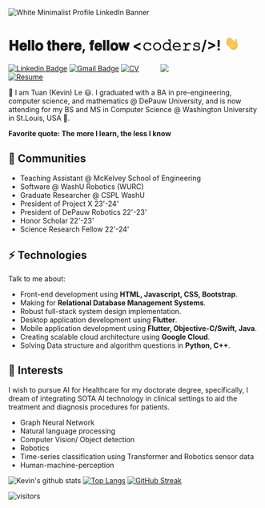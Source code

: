 ![White Minimalist Profile LinkedIn Banner](https://github.com/user-attachments/assets/aa29946e-5fd6-413c-a2b1-b820e10521d0)

<h1> 𝐇𝐞𝐥𝐥𝐨 𝐭𝐡𝐞𝐫𝐞, 𝐟𝐞𝐥𝐥𝐨𝐰 <𝚌𝚘𝚍𝚎𝚛𝚜/>! <img src="https://raw.githubusercontent.com/ABSphreak/ABSphreak/master/gifs/Hi.gif" width="30px"></h1>

<img align='right' src='https://user-images.githubusercontent.com/5713670/87202985-820dcb80-c2b6-11ea-9f56-7ec461c497c3.gif' width='200"'>

[![Linkedin Badge](https://img.shields.io/badge/-Tuan(Kevin)Le-blue?style=flat-square&logo=Linkedin&logoColor=white&link=https://www.linkedin.com/in/tuan-kevin-le/)](https://www.linkedin.com/in/tuan-kevin/) 
[![Gmail Badge](https://img.shields.io/badge/-letuanminh2707@gmail.com-c14438?style=flat-square&logo=Gmail&logoColor=white&link=mailto:letuanminh2707@gmail.com)](mailto:letuanminh2707@gmail.com)
[![CV](https://img.shields.io/badge/CV-Download-brightgreen)](https://drive.google.com/file/d/1pyBC_CbgankJlsT9TP2hYNqzDBRFyNUR/view?usp=sharing)
[![Resume](https://img.shields.io/badge/Resume-Download-blue)](https://drive.google.com/file/d/1LMoBRHyPQoIAoZRtqyftie3orgxfLSZd/view?usp=sharing)

👋 I am Tuan (Kevin) Le 😃. I graduated with a BA in pre-engineering, computer science, and mathematics @ DePauw University, and is now attending for my BS and MS in Computer Science @ Washington University in St.Louis, USA 🏫. 

 **Favorite quote:  The more I learn, the less I know**

## 👯 Communities
- Teaching Assistant @ McKelvey School of Engineering
- Software @ WashU Robotics (WURC)
- Graduate Researcher @ CSPL WashU
- President of Project X 23'-24'
- President of DePauw Robotics 22'-23'
- Honor Scholar 22'-23'
- Science Research Fellow 22'-24'
  
## ⚡ Technologies
Talk to me about:
- Front-end development using **HTML, Javascript, CSS, Bootstrap**.
- Making for **Relational Database Management Systems**.
- Robust full-stack system design implementation.
- Desktop application development using **Flutter**.
- Mobile application development using **Flutter, Objective-C/Swift, Java**.
- Creating scalable cloud architecture using **Google Cloud**.
- Solving Data structure and algorithm questions in **Python, C++**.

## 🎸 Interests
I wish to pursue AI for Healthcare for my doctorate degree, specifically, I dream of integrating SOTA AI technology in clinical settings to aid the treatment and diagnosis procedures for patients.

- Graph Neural Network
- Natural language processing
- Computer Vision/ Object detection
- Robotics
- Time-series classification using Transformer and Robotics sensor data
- Human-machine-perception

![Kevin's github stats](https://github-readme-stats.vercel.app/api?username=tuanle277&hide=["issues"]&show_icons=true&bg_color=151515&text_color=daf7dc)
[![Top Langs](https://github-readme-stats.vercel.app/api/top-langs/?username=tuanle277&layout=compact&text_color=daf7dc&bg_color=151515&hide=css,html,php)](https://github.com/tuanle277/github-readme-stats)
[![GitHub Streak](https://github-readme-streak-stats.herokuapp.com/?user=tuanle277&theme=dark)](https://git.io/streak-stats)

![visitors](https://visitor-badge.glitch.me/badge?page_id=tuanle277.tuanle277)
